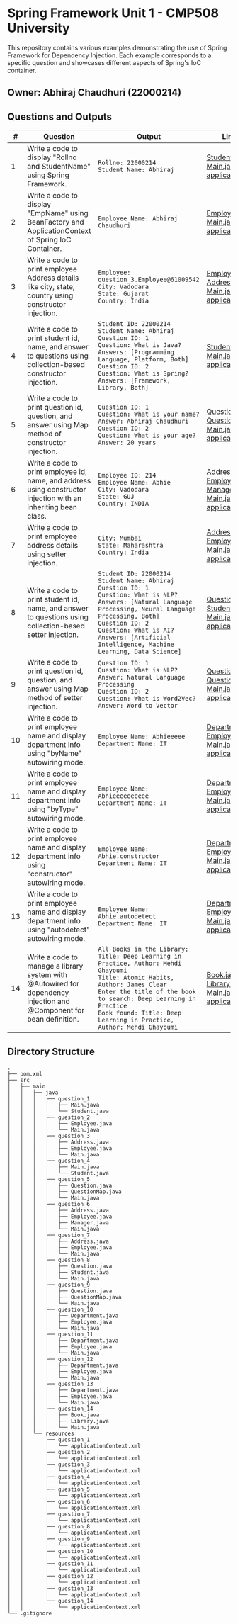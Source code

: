 # Spring Framework Unit 1 - CMP508 University
This repository contains various examples demonstrating the use of Spring Framework for Dependency Injection. Each example corresponds to a specific question and showcases different aspects of Spring's IoC container.

## Owner: Abhiraj Chaudhuri (22000214)

## Questions and Outputs

| #  | Question                                                                                              | Output                                                                                                                                                                                                                                                                                                                                 | Links to Files                                                                                                                                                                                                                         |
|----|-------------------------------------------------------------------------------------------------------|----------------------------------------------------------------------------------------------------------------------------------------------------------------------------------------------------------------------------------------------------------------------------------------------------------------------------------------|-----------------------------------------------------------------------------------------------------------------------------------------------------------------------------------------------------------------------------------------|
| 1  | Write a code to display "Rollno and StudentName" using Spring Framework.                              | `Rollno: 22000214`<br>`Student Name: Abhiraj`                                                                                                                                                                                                                                                                                          | [Student.java](src/main/java/question_1/Student.java)<br>[Main.java](src/main/java/question_1/Main.java)<br>[applicationContext.xml](src/main/resources/question_1/applicationContext.xml)                                              |
| 2  | Write a code to display "EmpName" using BeanFactory and ApplicationContext of Spring IoC Container.   | `Employee Name: Abhiraj Chaudhuri`                                                                                                                                                                                                                                                                                                     | [Employee.java](src/main/java/question_2/Employee.java)<br>[Main.java](src/main/java/question_2/Main.java)<br>[applicationContext.xml](src/main/resources/question_2/applicationContext.xml)                                            |
| 3  | Write a code to print employee Address details like city, state, country using constructor injection.  | `Employee: question_3.Employee@61009542`<br>`City: Vadodara`<br>`State: Gujarat`<br>`Country: India`                                                                                                                                                                                                                                  | [Employee.java](src/main/java/question_3/Employee.java)<br>[Address.java](src/main/java/question_3/Address.java)<br>[Main.java](src/main/java/question_3/Main.java)<br>[applicationContext.xml](src/main/resources/question_3/applicationContext.xml) |
| 4  | Write a code to print student id, name, and answer to questions using collection-based constructor injection. | `Student ID: 22000214`<br>`Student Name: Abhiraj`<br>`Question ID: 1`<br>`Question: What is Java?`<br>`Answers: [Programming Language, Platform, Both]`<br>`Question ID: 2`<br>`Question: What is Spring?`<br>`Answers: [Framework, Library, Both]` | [Student.java](src/main/java/question_4/Student.java)<br>[Main.java](src/main/java/question_4/Main.java)<br>[applicationContext.xml](src/main/resources/question_4/applicationContext.xml)                                              |
| 5  | Write a code to print question id, question, and answer using Map method of constructor injection.     | `Question ID: 1`<br>`Question: What is your name?`<br>`Answer: Abhiraj Chaudhuri`<br>`Question ID: 2`<br>`Question: What is your age?`<br>`Answer: 20 years`                                                                                                                                   | [Question.java](src/main/java/question_5/Question.java)<br>[QuestionMap.java](src/main/java/question_5/QuestionMap.java)<br>[Main.java](src/main/java/question_5/Main.java)<br>[applicationContext.xml](src/main/resources/question_5/applicationContext.xml) |
| 6  | Write a code to print employee id, name, and address using constructor injection with an inheriting bean class. | `Employee ID: 214`<br>`Employee Name: Abhie`<br>`City: Vadodara`<br>`State: GUJ`<br>`Country: INDIA`                                                                                                                                                                                                                                  | [Address.java](src/main/java/question_6/Address.java)<br>[Employee.java](src/main/java/question_6/Employee.java)<br>[Manager.java](src/main/java/question_6/Manager.java)<br>[Main.java](src/main/java/question_6/Main.java)<br>[applicationContext.xml](src/main/resources/question_6/applicationContext.xml) |
| 7  | Write a code to print employee address details using setter injection.                                | `City: Mumbai`<br>`State: Maharashtra`<br>`Country: India`                                                                                                                                                                                                                                                                            | [Address.java](src/main/java/question_7/Address.java)<br>[Employee.java](src/main/java/question_7/Employee.java)<br>[Main.java](src/main/java/question_7/Main.java)<br>[applicationContext.xml](src/main/resources/question_7/applicationContext.xml) |
| 8  | Write a code to print student id, name, and answer to questions using collection-based setter injection. | `Student ID: 22000214`<br>`Student Name: Abhiraj`<br>`Question ID: 1`<br>`Question: What is NLP?`<br>`Answers: [Natural Language Processing, Neural Language Processing, Both]`<br>`Question ID: 2`<br>`Question: What is AI?`<br>`Answers: [Artificial Intelligence, Machine Learning, Data Science]` | [Question.java](src/main/java/question_8/Question.java)<br>[Student.java](src/main/java/question_8/Student.java)<br>[Main.java](src/main/java/question_8/Main.java)<br>[applicationContext.xml](src/main/resources/question_8/applicationContext.xml) |
| 9  | Write a code to print question id, question, and answer using Map method of setter injection.          | `Question ID: 1`<br>`Question: What is NLP?`<br>`Answer: Natural Language Processing`<br>`Question ID: 2`<br>`Question: What is Word2Vec?`<br>`Answer: Word to Vector`                                                                                                                         | [Question.java](src/main/java/question_9/Question.java)<br>[QuestionMap.java](src/main/java/question_9/QuestionMap.java)<br>[Main.java](src/main/java/question_9/Main.java)<br>[applicationContext.xml](src/main/resources/question_9/applicationContext.xml) |
| 10 | Write a code to print employee name and display department info using "byName" autowiring mode.        | `Employee Name: Abhieeeee`<br>`Department Name: IT`                                                                                                                                                                                                                                                                                   | [Department.java](src/main/java/question_10/Department.java)<br>[Employee.java](src/main/java/question_10/Employee.java)<br>[Main.java](src/main/java/question_10/Main.java)<br>[applicationContext.xml](src/main/resources/question_10/applicationContext.xml) |
| 11 | Write a code to print employee name and display department info using "byType" autowiring mode.        | `Employee Name: Abhieeeeeeeeee`<br>`Department Name: IT`                                                                                                                                                                                                                                                                              | [Department.java](src/main/java/question_11/Department.java)<br>[Employee.java](src/main/java/question_11/Employee.java)<br>[Main.java](src/main/java/question_11/Main.java)<br>[applicationContext.xml](src/main/resources/question_11/applicationContext.xml) |
| 12 | Write a code to print employee name and display department info using "constructor" autowiring mode.   | `Employee Name: Abhie.constructor`<br>`Department Name: IT`                                                                                                                                                                                                                                                                           | [Department.java](src/main/java/question_12/Department.java)<br>[Employee.java](src/main/java/question_12/Employee.java)<br>[Main.java](src/main/java/question_12/Main.java)<br>[applicationContext.xml](src/main/resources/question_12/applicationContext.xml) |
| 13 | Write a code to print employee name and display department info using "autodetect" autowiring mode.    | `Employee Name: Abhie.autodetect`<br>`Department Name: IT`                                                                                                                                                                                                                                                                            | [Department.java](src/main/java/question_13/Department.java)<br>[Employee.java](src/main/java/question_13/Employee.java)<br>[Main.java](src/main/java/question_13/Main.java)<br>[applicationContext.xml](src/main/resources/question_13/applicationContext.xml) |
| 14 | Write a code to manage a library system with @Autowired for dependency injection and @Component for bean definition. | `All Books in the Library:`<br>`Title: Deep Learning in Practice, Author: Mehdi Ghayoumi`<br>`Title: Atomic Habits, Author: James Clear`<br>`Enter the title of the book to search: Deep Learning in Practice`<br>`Book found: Title: Deep Learning in Practice, Author: Mehdi Ghayoumi`          | [Book.java](src/main/java/question_14/Book.java)<br>[Library.java](src/main/java/question_14/Library.java)<br>[Main.java](src/main/java/question_14/Main.java)<br>[applicationContext.xml](src/main/resources/question_14/applicationContext.xml) |

## Directory Structure

```
.
├── pom.xml
├── src
│   ├── main
│   │   ├── java
│   │   │   ├── question_1
│   │   │   │   ├── Main.java
│   │   │   │   └── Student.java
│   │   │   ├── question_2
│   │   │   │   ├── Employee.java
│   │   │   │   └── Main.java
│   │   │   ├── question_3
│   │   │   │   ├── Address.java
│   │   │   │   ├── Employee.java
│   │   │   │   └── Main.java
│   │   │   ├── question_4
│   │   │   │   ├── Main.java
│   │   │   │   └── Student.java
│   │   │   ├── question_5
│   │   │   │   ├── Question.java
│   │   │   │   ├── QuestionMap.java
│   │   │   │   └── Main.java
│   │   │   ├── question_6
│   │   │   │   ├── Address.java
│   │   │   │   ├── Employee.java
│   │   │   │   ├── Manager.java
│   │   │   │   └── Main.java
│   │   │   ├── question_7
│   │   │   │   ├── Address.java
│   │   │   │   ├── Employee.java
│   │   │   │   └── Main.java
│   │   │   ├── question_8
│   │   │   │   ├── Question.java
│   │   │   │   ├── Student.java
│   │   │   │   └── Main.java
│   │   │   ├── question_9
│   │   │   │   ├── Question.java
│   │   │   │   ├── QuestionMap.java
│   │   │   │   └── Main.java
│   │   │   ├── question_10
│   │   │   │   ├── Department.java
│   │   │   │   ├── Employee.java
│   │   │   │   └── Main.java
│   │   │   ├── question_11
│   │   │   │   ├── Department.java
│   │   │   │   ├── Employee.java
│   │   │   │   └── Main.java
│   │   │   ├── question_12
│   │   │   │   ├── Department.java
│   │   │   │   ├── Employee.java
│   │   │   │   └── Main.java
│   │   │   ├── question_13
│   │   │   │   ├── Department.java
│   │   │   │   ├── Employee.java
│   │   │   │   └── Main.java
│   │   │   ├── question_14
│   │   │   │   ├── Book.java
│   │   │   │   ├── Library.java
│   │   │   │   └── Main.java
│   │   └── resources
│   │       ├── question_1
│   │       │   └── applicationContext.xml
│   │       ├── question_2
│   │       │   └── applicationContext.xml
│   │       ├── question_3
│   │       │   └── applicationContext.xml
│   │       ├── question_4
│   │       │   └── applicationContext.xml
│   │       ├── question_5
│   │       │   └── applicationContext.xml
│   │       ├── question_6
│   │       │   └── applicationContext.xml
│   │       ├── question_7
│   │       │   └── applicationContext.xml
│   │       ├── question_8
│   │       │   └── applicationContext.xml
│   │       ├── question_9
│   │       │   └── applicationContext.xml
│   │       ├── question_10
│   │       │   └── applicationContext.xml
│   │       ├── question_11
│   │       │   └── applicationContext.xml
│   │       ├── question_12
│   │       │   └── applicationContext.xml
│   │       ├── question_13
│   │       │   └── applicationContext.xml
│   │       └── question_14
│   │           └── applicationContext.xml
└── .gitignore
```
